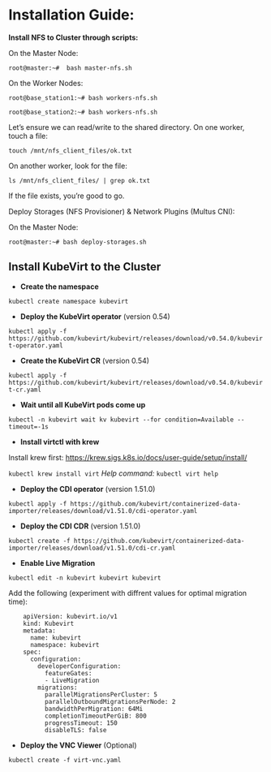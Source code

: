# Installation Guide:

**Install NFS to Cluster through scripts:**

On the Master Node:

`root@master:~#  bash master-nfs.sh`

On the Worker Nodes:

```
root@base_station1:~# bash workers-nfs.sh

root@base_station2:~# bash workers-nfs.sh
```
Let’s ensure we can read/write to the shared directory. On one worker, touch a file:

`touch /mnt/nfs_client_files/ok.txt`

On another worker, look for the file:

`ls /mnt/nfs_client_files/ | grep ok.txt`

If the file exists, you’re good to go.

Deploy Storages (NFS Provisioner) & Network Plugins (Multus CNI):

On the Master Node:

`root@master:~# bash deploy-storages.sh`

## Install KubeVirt to the Cluster

- **Create the namespace**

`kubectl create namespace kubevirt`

- **Deploy the KubeVirt operator** (version 0.54)

`kubectl apply -f https://github.com/kubevirt/kubevirt/releases/download/v0.54.0/kubevirt-operator.yaml`

- **Create the KubeVirt CR** (version 0.54)

`kubectl apply -f https://github.com/kubevirt/kubevirt/releases/download/v0.54.0/kubevirt-cr.yaml`

- **Wait until all KubeVirt pods come up**

`kubectl -n kubevirt wait kv kubevirt --for condition=Available --timeout=-1s`

- **Install virtctl with krew**

Install krew first:
https://krew.sigs.k8s.io/docs/user-guide/setup/install/

`kubectl krew install virt`
_Help command:_ `kubectl virt help`

- **Deploy the CDI operator** (version 1.51.0)

`kubectl apply -f https://github.com/kubevirt/containerized-data-importer/releases/download/v1.51.0/cdi-operator.yaml`

- **Deploy the CDI CDR** (version 1.51.0)

`kubectl create -f https://github.com/kubevirt/containerized-data-importer/releases/download/v1.51.0/cdi-cr.yaml`

- **Enable Live Migration**

`kubectl edit -n kubevirt kubevirt kubevirt`

Add the following (experiment with diffrent values for optimal migration time):

```
    apiVersion: kubevirt.io/v1
    kind: Kubevirt
    metadata:
      name: kubevirt
      namespace: kubevirt
    spec:
      configuration:
        developerConfiguration:
          featureGates:
          - LiveMigration
        migrations:
          parallelMigrationsPerCluster: 5
          parallelOutboundMigrationsPerNode: 2
          bandwidthPerMigration: 64Mi
          completionTimeoutPerGiB: 800
          progressTimeout: 150
          disableTLS: false
```

- **Deploy the VNC Viewer** (Optional)

`kubectl create -f virt-vnc.yaml`
